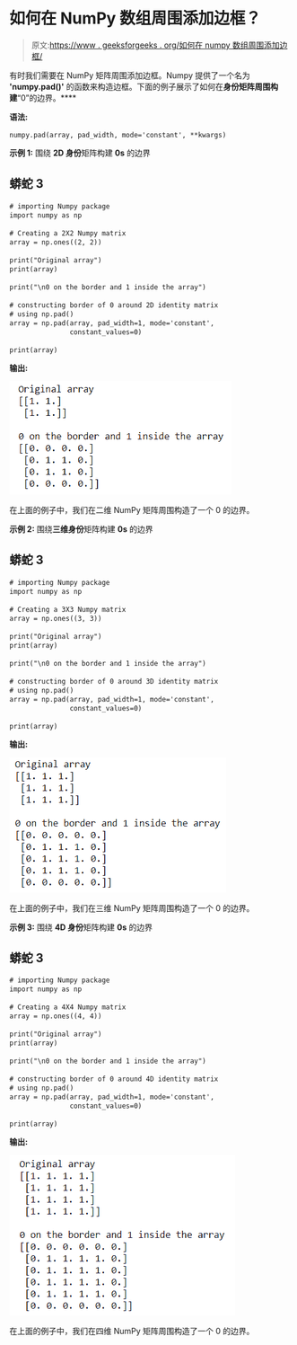 # 如何在 NumPy 数组周围添加边框？

> 原文:[https://www . geeksforgeeks . org/如何在 numpy 数组周围添加边框/](https://www.geeksforgeeks.org/how-to-add-a-border-around-a-numpy-array/)

有时我们需要在 NumPy 矩阵周围添加边框。Numpy 提供了一个名为 **'numpy.pad()'** 的函数来构造边框。下面的例子展示了如何在**身份矩阵周围构建**“0”的边界。****

**语法:**

```
numpy.pad(array, pad_width, mode='constant', **kwargs)  

```

**示例 1:** 围绕 **2D 身份**矩阵构建 **0s** 的边界

## 蟒蛇 3

```
# importing Numpy package
import numpy as np

# Creating a 2X2 Numpy matrix
array = np.ones((2, 2))

print("Original array")
print(array)

print("\n0 on the border and 1 inside the array")

# constructing border of 0 around 2D identity matrix
# using np.pad()
array = np.pad(array, pad_width=1, mode='constant',
               constant_values=0)

print(array)
```

**输出:**

![](img/eb341800b9506e9618d7e7c1a55c08c8.png)

在上面的例子中，我们在二维 NumPy 矩阵周围构造了一个 0 的边界。

**示例 2:** 围绕**三维身份**矩阵构建 **0s** 的边界

## 蟒蛇 3

```
# importing Numpy package
import numpy as np

# Creating a 3X3 Numpy matrix
array = np.ones((3, 3))

print("Original array")
print(array)

print("\n0 on the border and 1 inside the array")

# constructing border of 0 around 3D identity matrix
# using np.pad()
array = np.pad(array, pad_width=1, mode='constant',
               constant_values=0)

print(array)
```

**输出:**

![](img/88ec2df73e872a601654fea52bc7afe7.png)

在上面的例子中，我们在三维 NumPy 矩阵周围构造了一个 0 的边界。

**示例 3:** 围绕 **4D 身份**矩阵构建 **0s** 的边界

## 蟒蛇 3

```
# importing Numpy package
import numpy as np

# Creating a 4X4 Numpy matrix
array = np.ones((4, 4))

print("Original array")
print(array)

print("\n0 on the border and 1 inside the array")

# constructing border of 0 around 4D identity matrix
# using np.pad()
array = np.pad(array, pad_width=1, mode='constant',
               constant_values=0)

print(array)
```

**输出:**

![](img/31ebfe90dd161ed7c142b9572b8743d6.png)

在上面的例子中，我们在四维 NumPy 矩阵周围构造了一个 0 的边界。